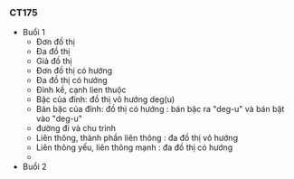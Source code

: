 ### CT175
- Buổi 1
  - Đơn đồ thị
  - Đa đồ thị
  - Giả đồ thị
  - Đơn đồ thị có hướng
  - Đa đồ thị có hướng
  - Đỉnh kề, cạnh lien thuộc
  - Bậc của đỉnh: đồ thị vô hướng deg(u)
  - Bán bậc của đỉnh: đồ thị có hướng : bán bậc ra "deg-u" và bán bật vào "deg-u"
  - đường đi và chu trình
  - Liên thông, thành phần liên thông : đa đồ thị vô hướng
  - Liên thông yếu, liên thông mạnh : đa đồ thị có hướng
  - 
- Buổi 2
